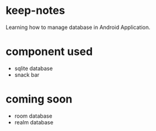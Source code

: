 # keep-notes
Learning how to manage database in Android Application.

# component used
- sqlite database
- snack bar

# coming soon
- room database
- realm database
